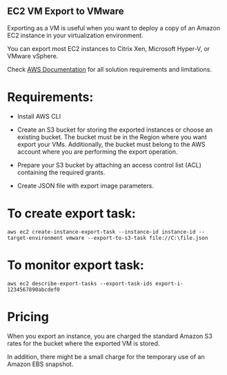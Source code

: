 ## EC2 VM Export to VMware

Exporting as a VM is useful when you want to deploy a copy of an Amazon EC2 instance in your virtualization environment. 

You can export most EC2 instances to Citrix Xen, Microsoft Hyper-V, or VMware vSphere.

Check [AWS Documentation](https://docs.aws.amazon.com/vm-import/latest/userguide/vmexport.html) for all solution requirements and limitations.

# Requirements:

* Install AWS CLI

* Create an S3 bucket for storing the exported instances or choose an existing bucket. The bucket must be in the Region where you want export your VMs. 
Additionally, the bucket must belong to the AWS account where you are performing the export operation.

* Prepare your S3 bucket by attaching an access control list (ACL) containing the required grants.

* Create JSON file with export image parameters.

# To create export task:

`aws ec2 create-instance-export-task --instance-id instance-id --target-environment vmware --export-to-s3-task file://C:\file.json`

# To monitor export task:

`aws ec2 describe-export-tasks --export-task-ids export-i-1234567890abcdef0`

# Pricing

When you export an instance, you are charged the standard Amazon S3 rates for the bucket where the exported VM is stored. 

In addition, there might be a small charge for the temporary use of an Amazon EBS snapshot.


